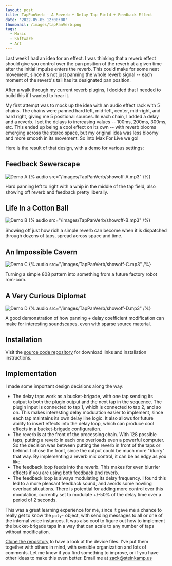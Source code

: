```yaml
---
layout: post
title: TapPanVerb - A Reverb + Delay Tap Field + Feedback Effect
date: '2022-05-05 12:00:00'
thumbnail: /images/tapPanVerb.png
tags:
  - Music
  - Software
  - Art
---
```


Last week I had an idea for an effect. I was thinking that a reverb effect should give you control over the pan position of the reverb at a given time after the initial impulse enters the reverb. This could make for some neat movement, since it's not just panning the whole reverb signal -- each moment of the reverb's tail has its designated pan position.

After a walk through my current reverb plugins, I decided that I needed to build this if I wanted to hear it.

My first attempt was to mock up the idea with an audio effect rack with 5 chains. The chains were panned hard left, mid-left, center, mid-right, and hard right, giving me 5 positional sources. In each chain, I added a delay and a reverb. I set the delays to increasing values -- 100ms, 200ms, 300ms, etc. This ended up being a cool effect on its own -- with reverb blooms emerging across the stereo space, but my original idea was less bloomy and more smooth in its movement. So into Max For Live we go!

Here is the result of that design, with a demo for various settings:

## Feedback Sewerscape

![Demo A](/images/TapPanVerb/showoff-A.png)
{% audio src="/images/TapPanVerb/showoff-A.mp3" /%}

Hard panning left to right with a whip in the middle of the tap field, also showing off reverb and feedback pretty liberally.

## Life In a Cotton Ball

![Demo B](/images/TapPanVerb/showoff-B.png)
{% audio src="/images/TapPanVerb/showoff-B.mp3" /%}

Showing off just how rich a simple reverb can become when it is dispatched through dozens of taps, spread across space and time.

## An Impossible Cavern

![Demo C](/images/TapPanVerb/showoff-C.png)
{% audio src="/images/TapPanVerb/showoff-C.mp3" /%}

Turning a simple 808 pattern into something from a future factory robot rom-com.

## A Very Curious Diplomat

![Demo D](/images/TapPanVerb/showoff-D.png)
{% audio src="/images/TapPanVerb/showoff-D.mp3" /%}

A good demonstration of how panning + delay coefficient modification can make for interesting soundscapes, even with sparse source material.

## Installation

Visit the [source code repository](https://github.com/zsteinkamp/m4l-TapPanVerb) for download links and installation instructions.

## Implementation

I made some important design decisions along the way:

- The delay taps work as a bucket-brigade, with one tap sending its output to both the plugin output and the next tap in the sequence. The plugin input is connected to tap 1, which is connected to tap 2, and so on. This makes interesting delay modulation easier to implement, since each tap maintains its own delay line logic. It also allows for future ability to insert effects into the delay loop, which can produce cool effects in a bucket-brigade configuration.
- The reverb is at the front of the processing chain. With 128 possible taps, putting a reverb in each one overloads even a powerful computer. So the decision was between putting the reverb in front of the taps or behind. I chose the front, since the output could be much more "blurry" that way. By implementing a reverb mix control, it can be as edgy as you like.
- The feedback loop feeds into the reverb. This makes for even blurrier effects if you are using both feedback and reverb.
- The feedback loop is always modulating its delay frequency. I found this led to a more pleasant feedback sound, and avoids some howling overload situations. There is potential for adding more control over this modulation, currently set to modulate +/-50% of the delay time over a period of 2 seconds.

This was a great learning experience for me, since it gave me a chance to really get to know the `poly~` object, with sending messages to all or one of the internal voice instances. It was also cool to figure out how to implement the bucket-brigade taps in a way that can scale to any number of taps without modification.

[Clone the repository](https://github.com/zsteinkamp/m4l-TapPanVerb) to have a look at the device files. I've put them together with others in mind, with sensible organization and lots of comments. Let me know if you find something to improve, or if you have other ideas to make this even better. Email me at zack@steinkamp.us
